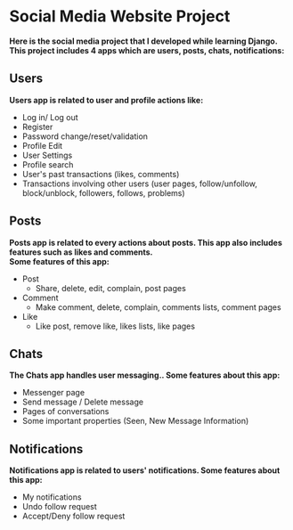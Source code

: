 # Social Media Website Project

**Here is the social media project that I developed while learning Django.** <br/>
**This project includes 4 apps which are users, posts, chats, notifications:** <br/>
## Users
**Users app is related to user and profile actions like:**
* Log in/ Log out
* Register
* Password change/reset/validation
* Profile Edit
* User Settings
* Profile search
* User's past transactions (likes, comments)
* Transactions involving other users (user pages, follow/unfollow, block/unblock, followers, follows, problems)
## Posts
**Posts app is related to every actions about posts. This app also includes features such as likes and comments.** <br/>
**Some features of this app:**
* Post
  - Share, delete, edit, complain, post pages
* Comment
  - Make comment, delete, complain, comments lists, comment pages
* Like
  - Like post, remove like, likes lists, like pages

## Chats
**The Chats app handles user messaging.. Some features about this app:**
* Messenger page
* Send message / Delete message
* Pages of conversations
* Some important properties (Seen, New Message Information)

## Notifications
**Notifications app is related to users' notifications. Some features about this app:**

* My notifications
* Undo follow request
* Accept/Deny follow request
